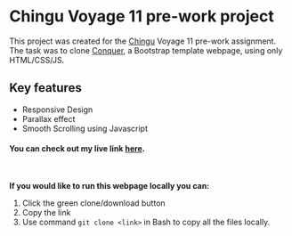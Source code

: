 # Chingu Voyage 11 pre-work project

This project was created for the [Chingu](https://chingu.io/) Voyage 11 pre-work assignment. The task was to clone [Conquer](https://www.free-css.com/free-css-templates/page196/conquer), a Bootstrap template webpage, using only HTML/CSS/JS.


## Key features
* Responsive Design
* Parallax effect
* Smooth Scrolling using Javascript


#### You can check out my live link [here](https://dan9d9.github.io/Chingu-voyage11-prework-tier1/).

<br>

**If you would like to run this webpage locally you can:**
1. Click the green clone/download button
2. Copy the link
3. Use command `git clone <link>` in Bash to copy all the files locally.





